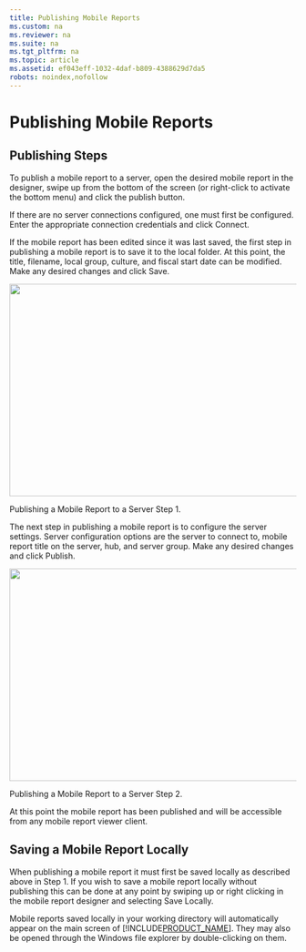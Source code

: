 ```yaml
---
title: Publishing Mobile Reports
ms.custom: na
ms.reviewer: na
ms.suite: na
ms.tgt_pltfrm: na
ms.topic: article
ms.assetid: ef043eff-1032-4daf-b809-4388629d7da5
robots: noindex,nofollow
---
```

# Publishing Mobile Reports
## Publishing Steps   
  
To publish a mobile report to a server, open the desired mobile report in the designer, swipe up from the bottom of the screen (or right-click to activate the bottom menu) and click the publish button.  
  
If there are no server connections configured, one must first be configured. Enter the appropriate connection credentials and click Connect.  
  
If the mobile report has been edited since it was last saved, the first step in publishing a mobile report is to save it to the local folder. At this point, the title, filename, local group, culture, and fiscal start date can be modified. Make any desired changes and click Save.  
  
<div class="image">  
  <img src="images/saving_and_publishing_dashboards_screen01.png" width="800" height="373" />  
  <p>Publishing a Mobile Report to a Server Step 1.</p>  
</div>  
  
The next step in publishing a mobile report is to configure the server settings. Server configuration options are the server to connect to, mobile report title on the server, hub, and server group. Make any desired changes and click Publish.  
  
<div class="image">  
  <img src="images/saving_and_publishing_dashboards_screen02.png" width="800" height="373" />  
  <p>Publishing a Mobile Report to a Server Step 2.</p>  
</div>  
  
At this point the mobile report has been published and will be accessible from any mobile report viewer client.  
  
## Saving a Mobile Report Locally  
  
When publishing a mobile report it must first be saved locally as described above in Step 1. If you wish to save a mobile report locally without publishing this can be done at any point by swiping up or right clicking in the mobile report designer and selecting Save Locally.  
  
Mobile reports saved locally in your working directory will automatically appear on the main screen of [!INCLUDE[PRODUCT_NAME](../../Topics/TopicNameNotContainA/includes/PRODUCT_NAME.md)]. They may also be opened through the Windows file explorer by double-clicking on them.  
